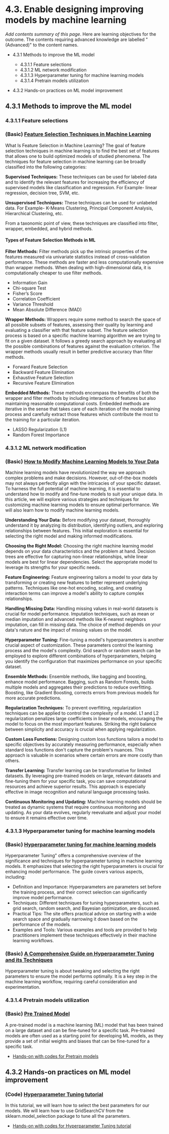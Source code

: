 # 4.3. Enable designing improving models by machine learning

*Add contents summary of this page*. Here are learning objectives for the outcome. The contents requiring advanced knowledge are labelled "(Advanced)" to the content names.


- 4.3.1 Methods to improve the ML model
    - 4.3.1.1 Feature selections
    - 4.3.1.2 ML network modification
    - 4.3.1.3 Hyperparameter tuning for machine learning models
    - 4.3.1.4 Pretrain models utilization

- 4.3.2 Hands-on practices on ML model improvement

## 4.3.1 Methods to improve the ML model

### 4.3.1.1 Feature selections
### (Basic) [Feature Selection Techniques in Machine Learning](https://www.analyticsvidhya.com/blog/2020/10/feature-selection-techniques-in-machine-learning/)
What Is Feature Selection in Machine Learning?
The goal of feature selection techniques in machine learning is to find the best set of features that allows one to build optimized models of studied phenomena. The techniques for feature selection in machine learning can be broadly classified into the following categories:

**Supervised Techniques:** These techniques can be used for labeled data and to identify the relevant features for increasing the efficiency of supervised models like classification and regression. For Example- linear regression, decision tree, SVM, etc.

**Unsupervised Techniques:** These techniques can be used for unlabeled data. For Example- K-Means Clustering, Principal Component Analysis, Hierarchical Clustering, etc.

From a taxonomic point of view, these techniques are classified into filter, wrapper, embedded, and hybrid methods.
#### Types of Feature Selection Methods in ML
**Filter Methods:** Filter methods pick up the intrinsic properties of the features measured via univariate statistics instead of cross-validation performance. These methods are faster and less computationally expensive than wrapper methods. When dealing with high-dimensional data, it is computationally cheaper to use filter methods.
- Information Gain
- Chi-square Test
- Fisher’s Score
- Correlation Coefficient
- Variance Threshold
- Mean Absolute Difference (MAD)

**Wrapper Methods:** Wrappers require some method to search the space of all possible subsets of features, assessing their quality by learning and evaluating a classifier with that feature subset. The feature selection process is based on a specific machine learning algorithm we are trying to fit on a given dataset. It follows a greedy search approach by evaluating all the possible combinations of features against the evaluation criterion. The wrapper methods usually result in better predictive accuracy than filter methods.
- Forward Feature Selection
- Backward Feature Elimination
- Exhaustive Feature Selection
- Recursive Feature Elimination

**Embedded Methods:** These methods encompass the benefits of both the wrapper and filter methods by including interactions of features but also maintaining reasonable computational costs. Embedded methods are iterative in the sense that takes care of each iteration of the model training process and carefully extract those features which contribute the most to the training for a particular iteration.
- LASSO Regularization (L1)
- Random Forest Importance

### 4.3.1.2 ML network modification
### (Basic) [How to Modify Machine Learning Models to Your Data](https://www.analyticsinsight.net/latest-news/how-to-modify-machine-learning-models-to-your-data)

Machine learning models have revolutionized the way we approach complex problems and make decisions. However, out-of-the-box models may not always perfectly align with the intricacies of your specific dataset. To harness the full potential of machine learning, it is essential to understand how to modify and fine-tune models to suit your unique data. In this article, we will explore various strategies and techniques for customizing machine learning models to ensure optimal performance. We will also learn how to modify machine learning models.

**Understanding Your Data:** Before modifying your dataset, thoroughly understand it by analyzing its distribution, identifying outliers, and exploring relationships between features. This initial exploration is essential for selecting the right model and making informed modifications.

**Choosing the Right Model:** Choosing the right machine learning model depends on your data characteristics and the problem at hand. Decision trees are effective for capturing non-linear relationships, while linear models are best for linear dependencies. Select the appropriate model to leverage its strengths for your specific needs.

**Feature Engineering:** Feature engineering tailors a model to your data by transforming or creating new features to better represent underlying patterns. Techniques like one-hot encoding, scaling, and creating interaction terms can improve a model's ability to capture complex relationships.

**Handling Missing Data:** Handling missing values in real-world datasets is crucial for model performance. Imputation techniques, such as mean or median imputation and advanced methods like K-nearest neighbors imputation, can fill in missing data. The choice of method depends on your data's nature and the impact of missing values on the model.

**Hyperparameter Tuning:** Fine-tuning a model's hyperparameters is another crucial aspect of customization. These parameters control the learning process and the model's complexity. Grid search or random search can be employed to explore different combinations of hyperparameters, helping you identify the configuration that maximizes performance on your specific dataset.

**Ensemble Methods:** Ensemble methods, like bagging and boosting, enhance model performance. Bagging, such as Random Forests, builds multiple models and aggregates their predictions to reduce overfitting. Boosting, like Gradient Boosting, corrects errors from previous models for more accurate predictions.

**Regularization Techniques:** To prevent overfitting, regularization techniques can be applied to control the complexity of a model. L1 and L2 regularization penalizes large coefficients in linear models, encouraging the model to focus on the most important features. Striking the right balance between simplicity and accuracy is crucial when applying regularization.

**Custom Loss Functions:** Designing custom loss functions tailors a model to specific objectives by accurately measuring performance, especially when standard loss functions don't capture the problem's nuances. This approach is valuable in scenarios where certain errors are more costly than others.

**Transfer Learning:** Transfer learning can be transformative for limited datasets. By leveraging pre-trained models on large, relevant datasets and fine-tuning them for your specific task, you can save computational resources and achieve superior results. This approach is especially effective in image recognition and natural language processing tasks.

**Continuous Monitoring and Updating:** Machine learning models should be treated as dynamic systems that require continuous monitoring and updating. As your data evolves, regularly reevaluate and adjust your model to ensure it remains effective over time.

### 4.3.1.3 Hyperparameter tuning for machine learning models 
### (Basic) [Hyperparameter tuning for machine learning models](https://www.jeremyjordan.me/hyperparameter-tuning/)

Hyperparameter Tuning" offers a comprehensive overview of the significance and techniques for hyperparameter tuning in machine learning models. It emphasizes that selecting the right hyperparameters is crucial for enhancing model performance. The guide covers various aspects, including:

- Definition and Importance: Hyperparameters are parameters set before the training process, and their correct selection can significantly improve model performance.
- Techniques: Different techniques for tuning hyperparameters, such as grid search, random search, and Bayesian optimization, are discussed.
- Practical Tips: The site offers practical advice on starting with a wide search space and gradually narrowing it down based on the performance of the models.
- Examples and Tools: Various examples and tools are provided to help practitioners implement these techniques effectively in their machine learning workflows.


### (Basic) [A Comprehensive Guide on Hyperparameter Tuning and its Techniques](https://www.analyticsvidhya.com/blog/2022/02/a-comprehensive-guide-on-hyperparameter-tuning-and-its-techniques/)

Hyperparameter tuning is about tweaking and selecting the right parameters to ensure the model performs optimally. It is a key step in the machine learning workflow, requiring careful consideration and experimentation. 

### 4.3.1.4 Pretrain models utilization

### (Basic) [Pre Trained Model](https://www.analyticsvidhya.com/blog/2017/06/transfer-learning-the-art-of-fine-tuning-a-pre-trained-model/)

A pre-trained model is a machine learning (ML) model that has been trained on a large dataset and can be fine-tuned for a specific task. Pre-trained models are often used as a starting point for developing ML models, as they provide a set of initial weights and biases that can be fine-tuned for a specific task.

-  [Hands-on with codes for Pretrain models](code/4.3.1.4Loading_Pretrained_Models.ipynb)  

## 4.3.2 Hands-on practices on ML model improvement

### (Code) [Hyperparameter Tuning tutorial]()
In this tutorial, we will learn how to select the best parameters for our models. We will learn how to use GridSearchCV from the sklearn.model_selection package to tune all the parameters.

-  [Hands-on with codes for Hyperparameter Tuning tutorial](code/4.3.2Hyperparameter_Tuning_tutorial.ipynb)  


```python

```


```python

```
